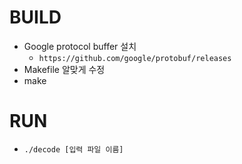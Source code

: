 # BUILD

* Google protocol buffer 설치
	- `https://github.com/google/protobuf/releases`
* Makefile 알맞게 수정
* make

	
# RUN

*  `./decode [입력 파일 이름]`
